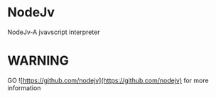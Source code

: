 # NodeJv
NodeJv-A jvavscript interpreter
# WARNING
GO ![https://github.com/nodejv](https://github.com/nodejv) for more information
